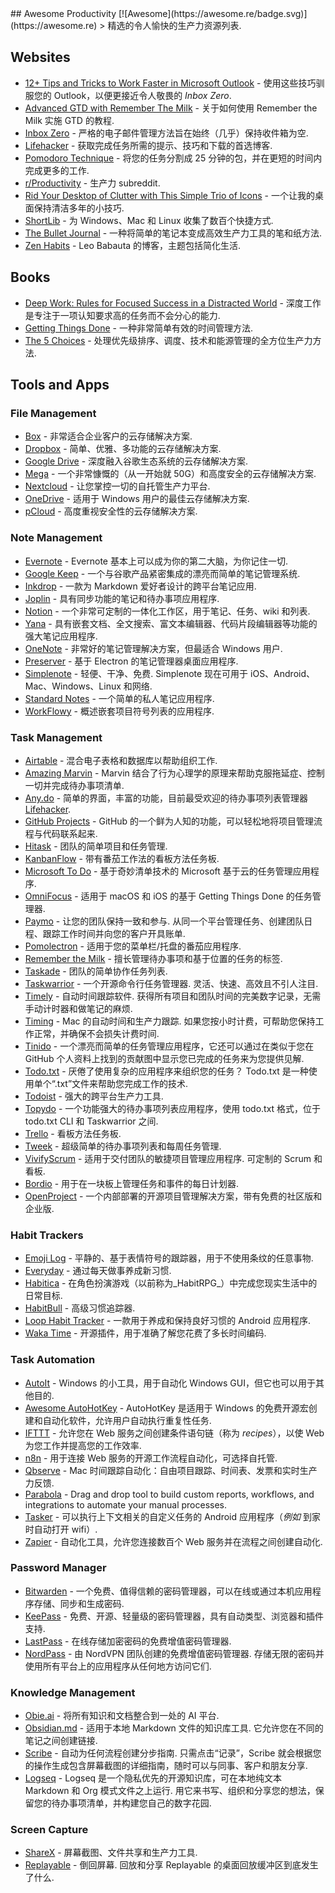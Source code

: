 <div class="github-widget" data-repo="jyguyomarch/awesome-productivity"></div>
<script async src="https://pagead2.googlesyndication.com/pagead/js/adsbygoogle.js"></script><ins class="adsbygoogle" style="display:block" data-ad-client="ca-pub-6890694312814945" data-ad-slot="5473692530" data-ad-format="auto"  data-full-width-responsive="true"></ins><script>(adsbygoogle = window.adsbygoogle || []).push({});</script>
## Awesome Productivity [![Awesome](https://awesome.re/badge.svg)](https://awesome.re)
&gt; 精选的令人愉快的生产力资源列表.



## Websites

- [12+ Tips and Tricks to Work Faster in Microsoft Outlook](http://lifehacker.com/12-tips-and-tricks-to-work-faster-in-microsoft-outlook-1540483009) - 使用这些技巧驯服您的 Outlook，以便更接近令人敬畏的 _Inbox Zero_.
- [Advanced GTD with Remember The Milk](http://blog.rememberthemilk.com/post/116665489183/guest-post-advanced-gtd-with-remember-the-milk) - 关于如何使用 Remember the Milk 实施 GTD 的教程.
- [Inbox Zero](http://www.43folders.com/izero) - 严格的电子邮件管理方法旨在始终（几乎）保持收件箱为空.
- [Lifehacker](http://lifehacker.com/) - 获取完成任务所需的提示、技巧和下载的首选博客.
- [Pomodoro Technique](http://pomodorotechnique.com/) - 将您的任务分割成 25 分钟的包，并在更短的时间内完成更多的工作.
- [r/Productivity](https://www.reddit.com/r/productivity/) - 生产力 subreddit.
- [Rid Your Desktop of Clutter with This Simple Trio of Icons](http://lifehacker.com/5901487/rid-your-desktop-of-clutter-with-this-simple-trio-of-icons) - 一个让我的桌面保持清洁多年的小技巧.
- [ShortLib](https://shortlib.netlify.app/) - 为 Windows、Mac 和 Linux 收集了数百个快捷方式.
- [The Bullet Journal](http://bulletjournal.com/) - 一种将简单的笔记本变成高效生产力工具的笔和纸方法.
- [Zen Habits](https://zenhabits.net/) - Leo Babauta 的博客，主题包括简化生活.

## Books

- [Deep Work: Rules for Focused Success in a Distracted World](https://www.calnewport.com/books/deep-work/) - 深度工作是专注于一项认知要求高的任务而不会分心的能力.
- [Getting Things Done](https://gettingthingsdone.com/store/product.php?productid=17035&cat=3&page) - 一种非常简单有效的时间管理方法.
- [The 5 Choices](http://books.simonandschuster.ca/The-5-Choices/Kory-Kogon/9781476711713) - 处理优先级排序、调度、技术和能源管理的全方位生产力方法.

## Tools and Apps

### File Management

- [Box](https://www.box.com) - 非常适合企业客户的云存储解决方案.
- [Dropbox](https://www.dropbox.com) - 简单、优雅、多功能的云存储解决方案.
- [Google Drive](https://www.google.ca/drive/) - 深度融入谷歌生态系统的云存储解决方案.
- [Mega](https://mega.nz/) - 一个非常慷慨的（从一开始就 50G）和高度安全的云存储解决方案.
- [Nextcloud](https://nextcloud.com) - 让您掌控一切的自托管生产力平台.
- [OneDrive](https://onedrive.live.com) - 适用于 Windows 用户的最佳云存储解决方案.
- [pCloud](https://www.pcloud.com/) - 高度重视安全性的云存储解决方案.

### Note Management

- [Evernote](https://evernote.com/) - Evernote 基本上可以成为你的第二大脑，为你记住一切.
- [Google Keep](http://www.google.com/keep/) - 一个与谷歌产品紧密集成的漂亮而简单的笔记管理系统.
- [Inkdrop](https://www.inkdrop.info/) - 一款为 Markdown 爱好者设计的跨平台笔记应用.
- [Joplin](https://joplinapp.org/) - 具有同步功能的笔记和待办事项应用程序.
- [Notion](https://www.notion.so/) - 一个非常可定制的一体化工作区，用于笔记、任务、wiki 和列表.
- [Yana](https://yana.js.org) - 具有嵌套文档、全文搜索、富文本编辑器、代码片段编辑器等功能的强大笔记应用程序.
- [OneNote](https://www.onenote.com/) - 非常好的笔记管理解决方案，但最适合 Windows 用户.
- [Preserver](https://github.com/hsbalar/preserver) - 基于 Electron 的笔记管理器桌面应用程序.
- [Simplenote](https://simplenote.com/)  - 轻便、干净、免费.  Simplenote 现在可用于 iOS、Android、Mac、Windows、Linux 和网络.
- [Standard Notes](https://standardnotes.org/) - 一个简单的私人笔记应用程序.
- [WorkFlowy](https://workflowy.com/) - 概述嵌套项目符号列表的应用程序.

### Task Management

- [Airtable](https://airtable.com/) - 混合电子表格和数据库以帮助组织工作.
- [Amazing Marvin](https://www.amazingmarvin.com/) - Marvin 结合了行为心理学的原理来帮助克服拖延症、控制一切并完成待办事项清单.
- [Any.do](http://www.any.do/) - 简单的界面，丰富的功能，目前最受欢迎的待办事项列表管理器 [Lifehacker](http://lifehacker.com/5924093/five-best-to-do-list-managers).
- [GitHub Projects](https://github.com/features/project-management/) - GitHub 的一个鲜为人知的功能，可以轻松地将项目管理流程与代码联系起来.
- [Hitask](https://hitask.com) - 团队的简单项目和任务管理.
- [KanbanFlow](https://kanbanflow.com) - 带有番茄工作法的看板方法任务板.
- [Microsoft To Do](https://todo.microsoft.com/tasks/) - 基于奇妙清单技术的 Microsoft 基于云的任务管理应用程序.
- [OmniFocus](https://www.omnigroup.com/omnifocus) - 适用于 macOS 和 iOS 的基于 Getting Things Done 的任务管理器.
- [Paymo](https://www.paymoapp.com/)  - 让您的团队保持一致和参与. 从同一个平台管理任务、创建团队日程、跟踪工作时间并向您的客户开具账单.
- [Pomolectron](https://github.com/amitmerchant1990/pomolectron) - 适用于您的菜单栏/托盘的番茄应用程序.
- [Remember the Milk](https://www.rememberthemilk.com) - 擅长管理待办事项和基于位置的任务的标签.
- [Taskade](https://taskade.com) - 团队的简单协作任务列表.
- [Taskwarrior](http://taskwarrior.org/)  - 一个开源命令行任务管理器. 灵活、快速、高效且不引人注目.
- [Timely](https://memory.ai/timely)  - 自动时间跟踪软件. 获得所有项目和团队时间的完美数字记录，无需手动计时器和做笔记的麻烦.
- [Timing](https://timingapp.com/)  - Mac 的自动时间和生产力跟踪. 如果您按小时计费，可帮助您保持工作正常，并确保不会损失计费时间.
- [Tinido](https://tinido.com/) - 一个漂亮而简单的任务管理应用程序，它还可以通过在类似于您在 GitHub 个人资料上找到的贡献图中显示您已完成的任务来为您提供见解.
- [Todo.txt](http://todotxt.com/)  - 厌倦了使用复杂的应用程序来组织您的任务？  Todo.txt 是一种使用单个“.txt”文件来帮助您完成工作的技术.
- [Todoist](https://todoist.com/) - 强大的跨平台生产力工具.
- [Topydo](https://github.com/topydo/topydo) - 一个功能强大的待办事项列表应用程序，使用 todo.txt 格式，位于 todo.txt CLI 和 Taskwarrior 之间.
- [Trello](https://trello.com) - 看板方法任务板.
- [Tweek](https://tweek.so) - 超级简单的待办事项列表和每周任务管理.
- [VivifyScrum](https://www.vivifyscrum.com)  - 适用于交付团队的敏捷项目管理应用程序. 可定制的 Scrum 和看板.
- [Bordio](https://bordio.com/) - 用于在一块板上管理任务和事件的每日计划器.
- [OpenProject](https://www.openproject.org/) - 一个内部部署的开源项目管理解决方案，带有免费的社区版和企业版.

### Habit Trackers

- [Emoji Log](https://emojilog.rosano.ca) - 平静的、基于表情符号的跟踪器，用于不使用条纹的任意事物.
- [Everyday](https://everyday.app/) - 通过每天做事养成新习惯.
- [Habitica](https://habitica.com) - 在角色扮演游戏（以前称为_HabitRPG_）中完成您现实生活中的日常目标.
- [HabitBull](http://www.habitbull.com/) - 高级习惯追踪器.
- [Loop Habit Tracker](https://github.com/iSoron/uhabits) - 一款用于养成和保持良好习惯的 Android 应用程序.
- [Waka Time](https://wakatime.com/) - 开源插件，用于准确了解您花费了多长时间编码.

### Task Automation

- [AutoIt](https://www.autoitscript.com/) - Windows 的小工具，用于自动化 Windows GUI，但它也可以用于其他目的.
- [Awesome AutoHotKey](https://github.com/ahkscript/awesome-AutoHotkey) - AutoHotKey 是适用于 Windows 的免费开源宏创建和自动化软件，允许用户自动执行重复性任务.
- [IFTTT](https://ifttt.com) - 允许您在 Web 服务之间创建条件语句链（称为 _recipes_），以使 Web 为您工作并提高您的工作效率.
- [n8n](https://n8n.io) - 用于连接 Web 服务的开源工作流程自动化，可选择自托管.
- [Qbserve](https://qotoqot.com/qbserve/) - Mac 时间跟踪自动化：自由项目跟踪、时间表、发票和实时生产力反馈.
- [Parabola](https://parabola.io) - Drag and drop tool to build custom reports, workflows, and integrations to automate your manual processes.
- [Tasker](http://tasker.dinglisch.net/) - 可以执行上下文相关的自定义任务的 Android 应用程序（_例如_ 到家时自动打开 wifi）.
- [Zapier](https://zapier.com/) - 自动化工具，允许您连接数百个 Web 服务并在流程之间创建自动化.

### Password Manager

- [Bitwarden](https://bitwarden.com) - 一个免费、值得信赖的密码管理器，可以在线或通过本机应用程序存储、同步和生成密码.
- [KeePass](https://keepass.info/) - 免费、开源、轻量级的密码管理器，具有自动类型、浏览器和插件支持.
- [LastPass](https://lastpass.com) - 在线存储加密密码的免费增值密码管理器.
- [NordPass](https://nordpass.com/)  - 由 NordVPN 团队创建的免费增值密码管理器. 存储无限的密码并使用所有平台上的应用程序从任何地方访问它们.

### Knowledge Management

- [Obie.ai](https://obie.ai/) - 将所有知识和文档整合到一处的 AI 平台.
- [Obsidian.md](https://obsidian.md/)  - 适用于本地 Markdown 文件的知识库工具. 它允许您在不同的笔记之间创建链接.
- [Scribe](https://scribehow.com/)  - 自动为任何流程创建分步指南. 只需点击“记录”，Scribe 就会根据您的操作生成包含屏幕截图的详细指南，随时可以与同事、客户和朋友分享.
- [Logseq](https://logseq.com/)  - Logseq 是一个隐私优先的开源知识库，可在本地纯文本 Markdown 和 Org 模式文件之上运行. 用它来书写、组织和分享您的想法，保留您的待办事项清单，并构建您自己的数字花园. 

### Screen Capture

- [ShareX](https://getsharex.com/) - 屏幕截图、文件共享和生产力工具.
- [Replayable](https://replayable.io)  - 倒回屏幕. 回放和分享 Replayable 的桌面回放缓冲区到底发生了什么.
